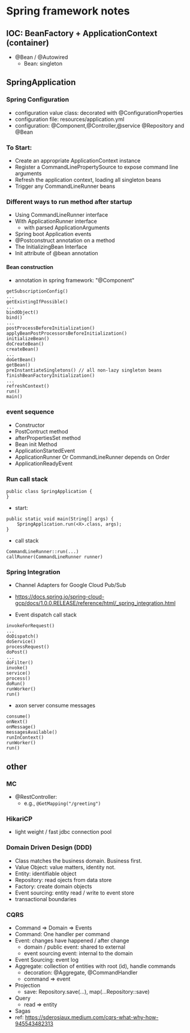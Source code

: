 # Spring framework notes

## IOC: BeanFactory + ApplicationContext (container)
* @Bean / @Autowired
    * Bean: singleton


## SpringApplication

### Spring Configuration
* configuration value class: decorated with @ConfigurationProperties
* configuration file: resources/application.yml
* configuration: @Component,@Controller,@service @Repository and @Bean

### To Start:
* Create an appropriate ApplicationContext instance
* Register a CommandLinePropertySource to expose command line arguments
* Refresh the application context, loading all singleton beans
* Trigger any CommandLineRunner beans

### Different ways to run method after startup
* Using CommandLineRunner interface
* With ApplicationRunner interface
    * with parsed ApplicationArguments
* Spring boot Application events
* @Postconstruct annotation on a method
* The InitializingBean Interface
* Init attribute of @bean annotation

#### Bean construction
* annotation in spring framework: "@Component"
```
getSubscriptionConfig()
...
getExistingIfPossible()
...
bindObject()
bind()
...
postProcessBeforeInitialization()
applyBeanPostProcessorsBeforeInitialization()
initializeBean()
doCreateBean()
createBean()
...
doGetBean()
getBean()
preInstantiateSingletons() // all non-lazy singleton beans
finishBeanFactoryInitialization()
...
refreshContext()
run()
main()
```

### event sequence
* Constructor
* PostContruct method
* afterPropertiesSet method
* Bean init Method
* ApplicationStartedEvent
* ApplicationRunner Or CommandLineRunner depends on Order
* ApplicationReadyEvent

### Run call stack
```
public class SpringApplication {
}
```

* start:
```
public static void main(String[] args) {
    SpringApplication.run(<X>.class, args);
}
```

* call stack
```
CommandLineRunner::run(...)
callRunner(CommandLineRunner runner)
```

### Spring Integration
* Channel Adapters for Google Cloud Pub/Sub
* https://docs.spring.io/spring-cloud-gcp/docs/1.0.0.RELEASE/reference/html/_spring_integration.html

* Event dispatch call stack
```
invokeForRequest()
...
doDispatch()
doService()
processRequest()
doPost()
...
doFilter()
invoke()
service()
process()
doRun()
runWorker()
run()
```

* axon server consume messages
```
consume()
onNext()
onMessage()
messagesAvailable()
runInContext()
runWorker()
run()
```

## other

### MC
* @RestController:
    * e.g., `@GetMapping("/greeting")`

### HikariCP
* light weight / fast jdbc connection pool

### Domain Driven Design (DDD)
* Class matches the business domain. Business first.
* Value Object: value matters, identity not.
* Entity: identifiable object
* Repository: read ojects from data store
* Factory: create domain objects
* Event sourcing: entity read / write to event store
* transactional boundaries

### CQRS
* Command => Domain => Events
* Command: One handler per command
* Event: changes have happened / after change
    * domain / public event: shared to external
    * event sourcing event: internal to the domain
* Event Sourcing: event log
* Aggregate: collection of entities with root (id), handle commands
    * decoration: @Aggregate, @CommandHandler
    * command => event
* Projection
    * save: Repository.save(...), map(...Repository::save)
* Query
    * read => entity
* Sagas
* ref: https://sderosiaux.medium.com/cqrs-what-why-how-945543482313
